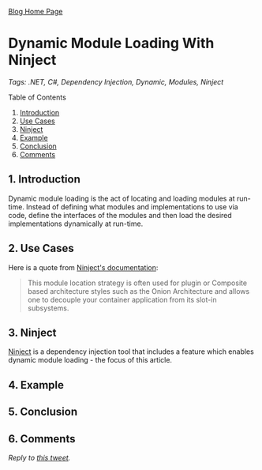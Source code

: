[Blog Home Page](../../README.md)

# Dynamic Module Loading With Ninject

_Tags: .NET, C#, Dependency Injection, Dynamic, Modules, Ninject_

Table of Contents
1. [Introduction](#introduction)
2. [Use Cases](#use)
3. [Ninject](#ninject)
4. [Example](#example)
5. [Conclusion](#conclusion)
6. [Comments](#comments)

##  1. <a name='introduction'></a>Introduction

Dynamic module loading is the act of locating and loading modules at run-time. Instead of defining what modules and implementations to use via code, define the interfaces of the modules and then load the desired implementations dynamically at run-time.

## 2. <a name='use'></a>Use Cases

Here is a quote from [Ninject's documentation](https://github.com/ninject/Ninject/wiki/Modules-and-the-Kernel#dynamic-module-loading):
> This module location strategy is often used for plugin or Composite based architecture styles such as the Onion Architecture and allows one to decouple your container application from its slot-in subsystems.

## 3. <a name='ninject'></a>Ninject

[Ninject](https://github.com/ninject/Ninject) is a dependency injection tool that includes a feature which enables dynamic module loading - the focus of this article.

## 4. <a name='example'></a>Example

## 5. <a name='conclusion'></a>Conclusion

## 6. <a name='comments'></a>Comments

_Reply to [this tweet]()._
